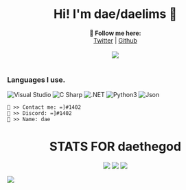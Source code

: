 <h1 align=center>Hi! I'm dae/daelims 👋</h1>


<p align="center">
  <b>🖤 Follow me here:</b><br>
  <a href="https://twitter.com/sslmalware">Twitter</a> |
  <a href="https://github.com/s8v">Github</a>
  <br><br>
  <img src="https://64.media.tumblr.com/94405cfd431c45b52a4dc0f228276687/tumblr_obhulhi6621uc9x1zo1_500.gifv">
  <br><br>
</p>



### Languages I use.
<p>
 
  <img alt="Visual Studio" src="https://img.shields.io/badge/-Visual_Studio-750098?style=flat-square&logo=visual-studio&logoColor=white" />
  <img alt="C Sharp" src="https://img.shields.io/badge/-C_Sharp-8006c7?style=flat-square&logo=c-sharp&logoColor=white" />
  <img alt=".NET" src="https://img.shields.io/badge/-.NET-5C2D91?style=flat-square&logo=.net&logoColor=white" />
  <img alt="Python3" src="https://img.shields.io/badge/-Python3-cf9006?style=flat-square&logo=Python&logoColor=white" />
  <img alt="Json" src="https://img.shields.io/badge/-Json-c2a721?style=flat-square&logo=json&logoColor=white" />
</p>

```
📧 >> Contact me: =]#1402
📧 >> Discord: =]#1402
👨 >> Name: dae
```
     
                              
<h1 align="center">STATS FOR daethegod</h1>
<p align="center">
  <img src="https://img.shields.io/github/followers/daethegod?style=social">
  <img src="https://img.shields.io/github/stars/daethegod?style=social">
  <img src="https://visitor-badge.laobi.icu/badge?page_id=daethegod.daethegod">
</p>

<img src="https://activity-graph.herokuapp.com/graph?username=daethegod">

